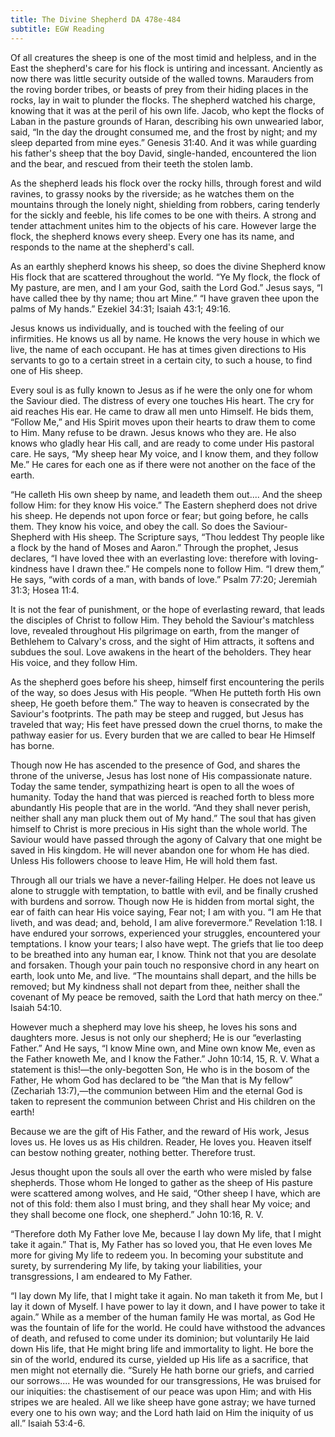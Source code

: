 ```yaml
---
title: The Divine Shepherd DA 478e-484
subtitle: EGW Reading
---
```


Of all creatures the sheep is one of the most timid and helpless, and in the East the shepherd's care for his flock is untiring and incessant. Anciently as now there was little security outside of the walled towns. Marauders from the roving border tribes, or beasts of prey from their hiding places in the rocks, lay in wait to plunder the flocks. The shepherd watched his charge, knowing that it was at the peril of his own life. Jacob, who kept the flocks of Laban in the pasture grounds of Haran, describing his own unwearied labor, said, “In the day the drought consumed me, and the frost by night; and my sleep departed from mine eyes.” Genesis 31:40. And it was while guarding his father's sheep that the boy David, single-handed, encountered the lion and the bear, and rescued from their teeth the stolen lamb.

As the shepherd leads his flock over the rocky hills, through forest and wild ravines, to grassy nooks by the riverside; as he watches them on the mountains through the lonely night, shielding from robbers, caring tenderly for the sickly and feeble, his life comes to be one with theirs. A strong and tender attachment unites him to the objects of his care. However large the flock, the shepherd knows every sheep. Every one has its name, and responds to the name at the shepherd's call.

As an earthly shepherd knows his sheep, so does the divine Shepherd know His flock that are scattered throughout the world. “Ye My flock, the flock of My pasture, are men, and I am your God, saith the Lord God.” Jesus says, “I have called thee by thy name; thou art Mine.” “I have graven thee upon the palms of My hands.” Ezekiel 34:31; Isaiah 43:1; 49:16.

Jesus knows us individually, and is touched with the feeling of our infirmities. He knows us all by name. He knows the very house in which we live, the name of each occupant. He has at times given directions to His servants to go to a certain street in a certain city, to such a house, to find one of His sheep.

Every soul is as fully known to Jesus as if he were the only one for whom the Saviour died. The distress of every one touches His heart. The cry for aid reaches His ear. He came to draw all men unto Himself. He bids them, “Follow Me,” and His Spirit moves upon their hearts to draw them to come to Him. Many refuse to be drawn. Jesus knows who they are. He also knows who gladly hear His call, and are ready to come under His pastoral care. He says, “My sheep hear My voice, and I know them, and they follow Me.” He cares for each one as if there were not another on the face of the earth.

“He calleth His own sheep by name, and leadeth them out.... And the sheep follow Him: for they know His voice.” The Eastern shepherd does not drive his sheep. He depends not upon force or fear; but going before, he calls them. They know his voice, and obey the call. So does the Saviour-Shepherd with His sheep. The Scripture says, “Thou leddest Thy people like a flock by the hand of Moses and Aaron.” Through the prophet, Jesus declares, “I have loved thee with an everlasting love: therefore with loving-kindness have I drawn thee.” He compels none to follow Him. “I drew them,” He says, “with cords of a man, with bands of love.” Psalm 77:20; Jeremiah 31:3; Hosea 11:4.

It is not the fear of punishment, or the hope of everlasting reward, that leads the disciples of Christ to follow Him. They behold the Saviour's matchless love, revealed throughout His pilgrimage on earth, from the manger of Bethlehem to Calvary's cross, and the sight of Him attracts, it softens and subdues the soul. Love awakens in the heart of the beholders. They hear His voice, and they follow Him.

As the shepherd goes before his sheep, himself first encountering the perils of the way, so does Jesus with His people. “When He putteth forth His own sheep, He goeth before them.” The way to heaven is consecrated by the Saviour's footprints. The path may be steep and rugged, but Jesus has traveled that way; His feet have pressed down the cruel thorns, to make the pathway easier for us. Every burden that we are called to bear He Himself has borne.

Though now He has ascended to the presence of God, and shares the throne of the universe, Jesus has lost none of His compassionate nature. Today the same tender, sympathizing heart is open to all the woes of humanity. Today the hand that was pierced is reached forth to bless more abundantly His people that are in the world. “And they shall never perish, neither shall any man pluck them out of My hand.” The soul that has given himself to Christ is more precious in His sight than the whole world. The Saviour would have passed through the agony of Calvary that one might be saved in His kingdom. He will never abandon one for whom He has died. Unless His followers choose to leave Him, He will hold them fast.

Through all our trials we have a never-failing Helper. He does not leave us alone to struggle with temptation, to battle with evil, and be finally crushed with burdens and sorrow. Though now He is hidden from mortal sight, the ear of faith can hear His voice saying, Fear not; I am with you. “I am He that liveth, and was dead; and, behold, I am alive forevermore.” Revelation 1:18. I have endured your sorrows, experienced your struggles, encountered your temptations. I know your tears; I also have wept. The griefs that lie too deep to be breathed into any human ear, I know. Think not that you are desolate and forsaken. Though your pain touch no responsive chord in any heart on earth, look unto Me, and live. “The mountains shall depart, and the hills be removed; but My kindness shall not depart from thee, neither shall the covenant of My peace be removed, saith the Lord that hath mercy on thee.” Isaiah 54:10.

However much a shepherd may love his sheep, he loves his sons and daughters more. Jesus is not only our shepherd; He is our “everlasting Father.” And He says, “I know Mine own, and Mine own know Me, even as the Father knoweth Me, and I know the Father.” John 10:14, 15, R. V. What a statement is this!—the only-begotten Son, He who is in the bosom of the Father, He whom God has declared to be “the Man that is My fellow” (Zechariah 13:7),—the communion between Him and the eternal God is taken to represent the communion between Christ and His children on the earth!

Because we are the gift of His Father, and the reward of His work, Jesus loves us. He loves us as His children. Reader, He loves you. Heaven itself can bestow nothing greater, nothing better. Therefore trust.

Jesus thought upon the souls all over the earth who were misled by false shepherds. Those whom He longed to gather as the sheep of His pasture were scattered among wolves, and He said, “Other sheep I have, which are not of this fold: them also I must bring, and they shall hear My voice; and they shall become one flock, one shepherd.” John 10:16, R. V.

“Therefore doth My Father love Me, because I lay down My life, that I might take it again.” That is, My Father has so loved you, that He even loves Me more for giving My life to redeem you. In becoming your substitute and surety, by surrendering My life, by taking your liabilities, your transgressions, I am endeared to My Father.

“I lay down My life, that I might take it again. No man taketh it from Me, but I lay it down of Myself. I have power to lay it down, and I have power to take it again.” While as a member of the human family He was mortal, as God He was the fountain of life for the world. He could have withstood the advances of death, and refused to come under its dominion; but voluntarily He laid down His life, that He might bring life and immortality to light. He bore the sin of the world, endured its curse, yielded up His life as a sacrifice, that men might not eternally die. “Surely He hath borne our griefs, and carried our sorrows.... He was wounded for our transgressions, He was bruised for our iniquities: the chastisement of our peace was upon Him; and with His stripes we are healed. All we like sheep have gone astray; we have turned every one to his own way; and the Lord hath laid on Him the iniquity of us all.” Isaiah 53:4-6.